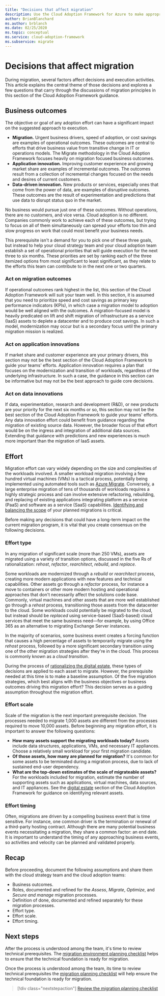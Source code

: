 ```yaml
---
title: "Decisions that affect migration"
description: Use the Cloud Adoption Framework for Azure to make appropriate decisions and choose execution activities that will support a successful migration.
author: BrianBlanchard
ms.author: brblanch
ms.date: 02/25/2020
ms.topic: conceptual
ms.service: cloud-adoption-framework
ms.subservice: migrate
---
```


<!-- cSpell:ignore migrateable -->

# Decisions that affect migration

During migration, several factors affect decisions and execution activities. This article explains the central theme of those decisions and explores a few questions that carry through the discussions of migration principles in this section of the Cloud Adoption Framework guidance.

## Business outcomes

The objective or goal of any adoption effort can have a significant impact on the suggested approach to execution.

- **Migration.** Urgent business drivers, speed of adoption, or cost savings are examples of operational outcomes. These outcomes are central to efforts that drive business value from transitive change in IT or operations models. The Migrate methodology in the Cloud Adoption Framework focuses heavily on migration focused business outcomes.
- **Application innovation.** Improving customer experience and growing market share are examples of incremental outcomes. The outcomes result from a collection of incremental changes focused on the needs and desires of current customers.
- **Data-driven innovation.** New products or services, especially ones that come from the power of data, are examples of disruptive outcomes. These outcomes are the result of experimentation and predictions that use data to disrupt status quo in the market.

No business would pursue just one of these outcomes. Without operations, there are no customers, and vice versa. Cloud adoption is no different. Companies commonly work to achieve each of these outcomes, but trying to focus on all of them simultaneously can spread your efforts too thin and slow progress on work that could most benefit your business needs.

This prerequisite isn't a demand for you to pick one of these three goals, but instead to help your cloud strategy team and your cloud adoption team establish a set of operational priorities that will guide execution for the next three to six months. These priorities are set by ranking each of the three itemized options from most significant to least significant, as they relate to the efforts this team can contribute to in the next one or two quarters.

### Act on migration outcomes

If operational outcomes rank highest in the list, this section of the Cloud Adoption Framework will suit your team well. In this section, it is assumed that you need to prioritize speed and cost savings as primary key performance indicators (KPIs), in which case a migration model to adoption would be well aligned with the outcomes. A migration-focused model is heavily predicated on lift and shift migration of infrastructure as a service (IaaS) assets to deplete a datacenter and to produce cost savings. In such a model, modernization may occur but is a secondary focus until the primary migration mission is realized.

### Act on application innovations

If market share and customer experience are your primary drivers, this section may not be the best section of the Cloud Adoption Framework to guide your teams' efforts. Application innovation requires a plan that focuses on the modernization and transition of workloads, regardless of the underlying infrastructure. In such a case, the guidance in this section can be informative but may not be the best approach to guide core decisions.

### Act on data innovations

If data, experimentation, research and development (R&D), or new products are your priority for the next six months or so, this section may not be the best section of the Cloud Adoption Framework to guide your teams' efforts. Any data innovation effort could benefit from guidance regarding the migration of existing source data. However, the broader focus of that effort would be on the ingress and integration of additional data sources. Extending that guidance with predictions and new experiences is much more important than the migration of IaaS assets.

## Effort

Migration effort can vary widely depending on the size and complexities of the workloads involved. A smaller workload migration involving a few hundred virtual machines (VMs) is a tactical process, potentially being implemented using automated tools such as [Azure Migrate](/azure/migrate/migrate-services-overview). Conversely, a large enterprise migration of tens of thousands of workloads requires a highly strategic process and can involve extensive refactoring, rebuilding, and replacing of existing applications integrating platform as a service (PaaS) and software as a service (SaaS) capabilities. [Identifying and balancing the scope](../../../strategy/balance-the-portfolio.md) of your planned migrations is critical.

Before making any decisions that could have a long-term impact on the current migration program, it is vital that you create consensus on the following decisions.

### Effort type

In any migration of significant scale (more than 250 VMs), assets are migrated using a variety of transition options, discussed in the five Rs of rationalization: _rehost_, _refactor_, _rearchitect_, _rebuild_, and _replace_.

Some workloads are modernized through a _rebuild_ or _rearchitect_ process, creating more modern applications with new features and technical capabilities. Other assets go through a _refactor_ process, for instance a move to containers or other more modern hosting and operational approaches that don't necessarily affect the solutions code base. Commonly, virtual machines and other assets that are more well established go through a _rehost_ process, transitioning those assets from the datacenter to the cloud. Some workloads could potentially be migrated to the cloud, but instead should be _replaced_ using service-based (SaaS-based) cloud services that meet the same business need&mdash;for example, by using Office 365 as an alternative to migrating Exchange Server instances.

In the majority of scenarios, some business event creates a forcing function that causes a high percentage of assets to temporarily migrate using the _rehost_ process, followed by a more significant secondary transition using one of the other migration strategies after they're in the cloud. This process is commonly known as a _cloud transition_.

During the process of [rationalizing the digital estate](../../../digital-estate/calculate.md), these types of decisions are applied to each asset to migrate. However, the prerequisite needed at this time is to make a baseline assumption. Of the five migration strategies, which best aligns with the business objectives or business outcomes driving this migration effort? This decision serves as a guiding assumption throughout the migration effort.

### Effort scale

Scale of the migration is the next important prerequisite decision. The processes needed to migrate 1,000 assets are different from the processes required to move 10,000 assets. Before beginning any migration effort, it is important to answer the following questions:

- **How many assets support the migrating workloads today?** Assets include data structures, applications, VMs, and necessary IT appliances. Choose a relatively small workload for your first migration candidate.
- **Of those assets, how many are planned for migration?** It's common for some assets to be terminated during a migration process, due to lack of sustained end-user dependency.
- **What are the top-down estimates of the scale of migrateable assets?** For the workloads included for migration, estimate the number of supporting assets such as applications, virtual machines, data sources, and IT appliances. See the [digital estate](../../../digital-estate/index.md) section of the Cloud Adoption Framework for guidance on identifying relevant assets.

### Effort timing

Often, migrations are driven by a compelling business event that is time sensitive. For instance, one common driver is the termination or renewal of a third-party hosting contract. Although there are many potential business events necessitating a migration, they share a common factor: an end date. It is important to understand the timing of any approaching business events, so activities and velocity can be planned and validated properly.

## Recap

Before proceeding, document the following assumptions and share them with the cloud strategy team and the cloud adoption teams:

- Business outcomes.
- Roles, documented and refined for the _Assess_, _Migrate_, _Optimize_, and _Secure and manage_ migration processes.
- Definition of done, documented and refined separately for these migration processes.
- Effort type.
- Effort scale.
- Effort timing.

## Next steps

After the process is understood among the team, it's time to review technical prerequisites. The [migration environment planning checklist](./planning-checklist.md) helps to ensure that the technical foundation is ready for migration.

Once the process is understood among the team, its time to review technical prerequisites the [migration planning checklist](./planning-checklist.md) will help ensure the technical foundation is ready for migration.

> [!div class="nextstepaction"]
> [Review the migration planning checklist](./planning-checklist.md)